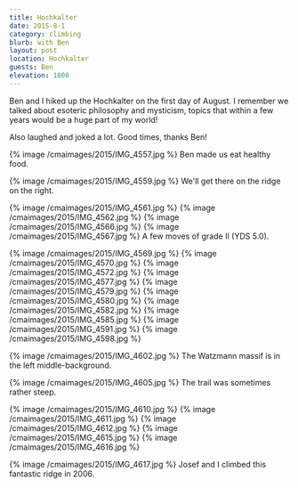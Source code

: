 ```yaml
---
title: Hochkalter
date: 2015-8-1
category: climbing
blurb: with Ben
layout: post
location: Hochkalter
guests: Ben
elevation: 1800
---
```


Ben and I hiked up the Hochkalter on the first day of August.
I remember we talked about esoteric philosophy and mysticism,
topics that within a few years would be a huge part of my world!

Also laughed and joked a lot. Good times, thanks Ben!

{% image /cmaimages/2015/IMG_4557.jpg %}
Ben made us eat healthy food.

{% image /cmaimages/2015/IMG_4559.jpg %}
We'll get there on the ridge on the right.

{% image /cmaimages/2015/IMG_4561.jpg %}
{% image /cmaimages/2015/IMG_4562.jpg %}
{% image /cmaimages/2015/IMG_4566.jpg %}
{% image /cmaimages/2015/IMG_4567.jpg %}
A few moves of grade II (YDS 5.0).

{% image /cmaimages/2015/IMG_4569.jpg %}
{% image /cmaimages/2015/IMG_4570.jpg %}
{% image /cmaimages/2015/IMG_4572.jpg %}
{% image /cmaimages/2015/IMG_4577.jpg %}
{% image /cmaimages/2015/IMG_4579.jpg %}
{% image /cmaimages/2015/IMG_4580.jpg %}
{% image /cmaimages/2015/IMG_4582.jpg %}
{% image /cmaimages/2015/IMG_4585.jpg %}
{% image /cmaimages/2015/IMG_4591.jpg %}
{% image /cmaimages/2015/IMG_4598.jpg %}

{% image /cmaimages/2015/IMG_4602.jpg %}
The Watzmann massif is in the left middle-background.

{% image /cmaimages/2015/IMG_4605.jpg %}
The trail was sometimes rather steep.

{% image /cmaimages/2015/IMG_4610.jpg %}
{% image /cmaimages/2015/IMG_4611.jpg %}
{% image /cmaimages/2015/IMG_4612.jpg %}
{% image /cmaimages/2015/IMG_4615.jpg %}
{% image /cmaimages/2015/IMG_4616.jpg %}

{% image /cmaimages/2015/IMG_4617.jpg %}
Josef and I climbed this fantastic ridge in 2006.


